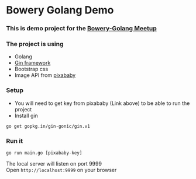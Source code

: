 # Bowery Golang Demo

### This is demo project for the [Bowery-Golang Meetup](https://www.meetup.com/Bowery-Go/events/239385895/)
### The project is using
* Golang
* [Gin framework](https://github.com/gin-gonic/gin)
* Bootstrap css
* Image API from [pixababy](https://www.meetup.com/Bowery-Go/events/239385895/)

### Setup
* You will need to get key from pixababy (Link above) to be able to run the project
* Install gin
```
go get gopkg.in/gin-gonic/gin.v1
```
### Run it
```
go run main.go [pixababy-key]
```

The local server will listen on port 9999<br/>
Open ```http://localhost:9999``` on your browser


